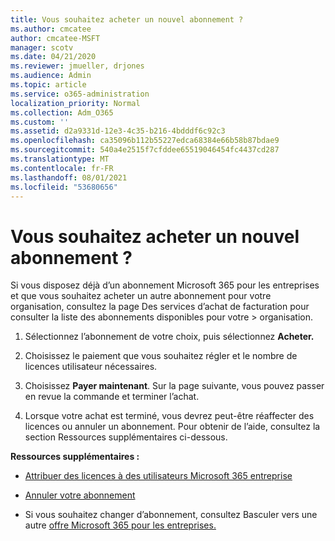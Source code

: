 ```yaml
---
title: Vous souhaitez acheter un nouvel abonnement ?
ms.author: cmcatee
author: cmcatee-MSFT
manager: scotv
ms.date: 04/21/2020
ms.reviewer: jmueller, drjones
ms.audience: Admin
ms.topic: article
ms.service: o365-administration
localization_priority: Normal
ms.collection: Adm_O365
ms.custom: ''
ms.assetid: d2a9331d-12e3-4c35-b216-4bdddf6c92c3
ms.openlocfilehash: ca35096b112b55227edca68384e66b58b87bdae9
ms.sourcegitcommit: 540a4e2515f7cfddee65519046454fc4437cd287
ms.translationtype: MT
ms.contentlocale: fr-FR
ms.lasthandoff: 08/01/2021
ms.locfileid: "53680656"
---
```

# <a name="looking-to-buy-a-new-subscription"></a>Vous souhaitez acheter un nouvel abonnement ?

Si vous disposez déjà d’un abonnement Microsoft 365 pour les entreprises et que  vous souhaitez acheter un autre abonnement pour votre organisation, consultez la page Des services d’achat de facturation pour consulter la liste des abonnements disponibles pour votre \> [](https://go.microsoft.com/fwlink/p/?linkid=868433) organisation.
 
1. Sélectionnez l’abonnement de votre choix, puis sélectionnez **Acheter.**

2. Choisissez le paiement que vous souhaitez régler et le nombre de licences utilisateur nécessaires.

3. Choisissez **Payer maintenant**. Sur la page suivante, vous pouvez passer en revue la commande et terminer l’achat.

4. Lorsque votre achat est terminé, vous devrez peut-être réaffecter des licences ou annuler un abonnement. Pour obtenir de l’aide, consultez la section Ressources supplémentaires ci-dessous.

 **Ressources supplémentaires :**
  
- [Attribuer des licences à des utilisateurs Microsoft 365 entreprise](/microsoft-365/admin/add-users/add-users)
    
- [Annuler votre abonnement](/microsoft-365/commerce/subscriptions/cancel-your-subscription)
    
- Si vous souhaitez changer d’abonnement, consultez Basculer vers une autre [offre Microsoft 365 pour les entreprises.](/microsoft-365/commerce/subscriptions/switch-to-a-different-plan)